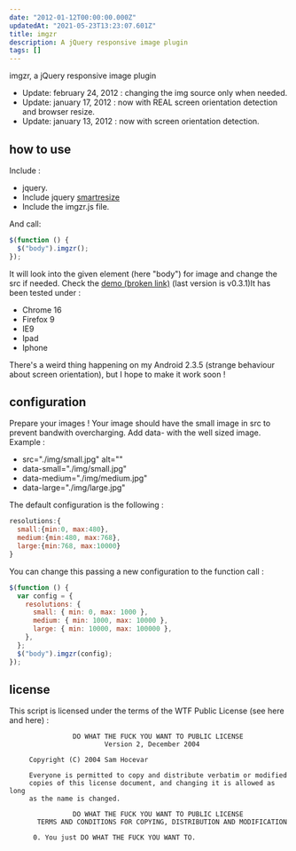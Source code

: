 ```yaml
---
date: "2012-01-12T00:00:00.000Z"
updatedAt: "2021-05-23T13:23:07.601Z"
title: imgzr
description: A jQuery responsive image plugin
tags: []
---
```


imgzr, a jQuery responsive image plugin

- Update: february 24, 2012 : changing the img source only when needed.
- Update: january 17, 2012 : now with REAL screen orientation detection and browser resize.
- Update: january 13, 2012 : now with screen orientation detection.

## how to use

Include :

- jquery.
- Include jquery [smartresize](https://github.com/louisremi/jquery-smartresize/)
- Include the imgzr.js file.

And call:

```javascript
$(function () {
  $("body").imgzr();
});
```

It will look into the given element (here "body") for image and change the src if needed. Check the [demo (broken link)](http://dev.federalbureauofinhumanity.org/imgzr/) (last version is v0.3.1)It has been tested under :

- Chrome 16
- Firefox 9
- IE9
- Ipad
- Iphone

There's a weird thing happening on my Android 2.3.5 (strange behaviour about screen orientation), but I hope to make it work soon !

## configuration

Prepare your images ! Your image should have the small image in src to prevent bandwith overcharging. Add data- with the well sized image. Example :

- src="./img/small.jpg" alt=""
- data-small="./img/small.jpg"
- data-medium="./img/medium.jpg"
- data-large="./img/large.jpg"

The default configuration is the following :

```js
resolutions:{
  small:{min:0, max:480},
  medium:{min:480, max:768},
  large:{min:768, max:10000}
}
```

You can change this passing a new configuration to the function call :

```js
$(function () {
  var config = {
    resolutions: {
      small: { min: 0, max: 1000 },
      medium: { min: 1000, max: 10000 },
      large: { min: 10000, max: 100000 },
    },
  };
  $("body").imgzr(config);
});
```

## license

This script is licensed under the terms of the WTF Public License (see here and here) :

```plain
                DO WHAT THE FUCK YOU WANT TO PUBLIC LICENSE
                        Version 2, December 2004

     Copyright (C) 2004 Sam Hocevar

     Everyone is permitted to copy and distribute verbatim or modified
     copies of this license document, and changing it is allowed as long
     as the name is changed.

                DO WHAT THE FUCK YOU WANT TO PUBLIC LICENSE
       TERMS AND CONDITIONS FOR COPYING, DISTRIBUTION AND MODIFICATION

      0. You just DO WHAT THE FUCK YOU WANT TO.
```
